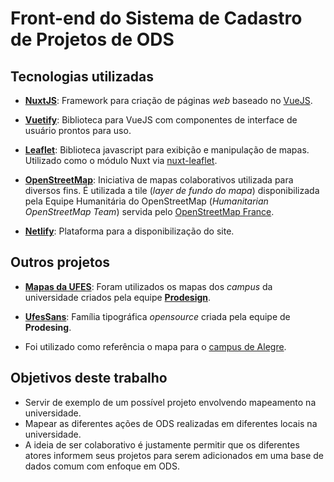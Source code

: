 # Front-end do Sistema de Cadastro de Projetos de ODS

## Tecnologias utilizadas

- [**NuxtJS**](https://nuxtjs.org/): Framework para criação de páginas _web_ baseado no [VueJS](https://vuejs.org/).

- [**Vuetify**](https://vuetifyjs.com/en/): Biblioteca para VueJS com componentes de interface de usuário prontos para uso.

- [**Leaflet**](https://leafletjs.com/): Biblioteca javascript para exibição e manipulação de mapas.
  Utilizado como o módulo Nuxt via [nuxt-leaflet](https://github.com/schlunsen/nuxt-leaflet).

- [**OpenStreetMap**](https://www.openstreetmap.org/): Iniciativa de mapas colaborativos utilizada para diversos fins.
  É utilizada a tile (_layer de fundo do mapa_) disponibilizada pela Equipe Humanitária do OpenStreetMap (_Humanitarian OpenStreetMap Team_) servida pelo [OpenStreetMap France](https://openstreetmap.fr/).

- [**Netlify**](https://app.netlify.com/): Plataforma para a disponibilização do site.

## Outros projetos

- [**Mapas da UFES**](https://mapa.ufes.br): Foram utilizados os mapas dos _campus_ da universidade criados pela equipe [**Prodesign**](https://prodesign.ufes.br/).

- [**UfesSans**](https://prodesign.ufes.br/ufessans/): Família tipográfica _opensource_ criada pela equipe de **Prodesing**.

- Foi utilizado como referência o mapa para o [campus de Alegre](https://www.google.com/maps/d/u/0/viewer?mid=1MidKiIv_2cGcV17Hkva5TOaBCRI&ll=-20.761540683896165%2C-41.53662093947712&z=18).

## Objetivos deste trabalho

- Servir de exemplo de um possível projeto envolvendo mapeamento na universidade.
- Mapear as diferentes ações de ODS realizadas em diferentes locais na universidade.
- A ideia de ser colaborativo é justamente permitir que os diferentes atores informem seus projetos para serem adicionados em uma base de dados comum com enfoque em ODS.
